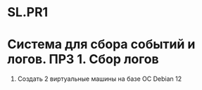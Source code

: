 # SL.PR1
# Система для сбора событий и логов. ПРЗ 1. Сбор логов


1. Создать 2 виртуальные машины на базе ОС Debian 12
